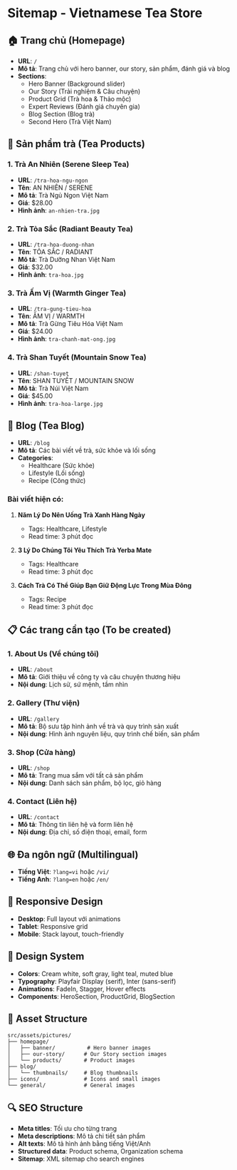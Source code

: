 # Sitemap - Vietnamese Tea Store

## 🏠 Trang chủ (Homepage)
- **URL**: `/`
- **Mô tả**: Trang chủ với hero banner, our story, sản phẩm, đánh giá và blog
- **Sections**:
  - Hero Banner (Background slider)
  - Our Story (Trải nghiệm & Câu chuyện)
  - Product Grid (Trà hoa & Thảo mộc)
  - Expert Reviews (Đánh giá chuyên gia)
  - Blog Section (Blog trà)
  - Second Hero (Trà Việt Nam)

## 🍵 Sản phẩm trà (Tea Products)

### 1. Trà An Nhiên (Serene Sleep Tea)
- **URL**: `/tra-hoa-ngu-ngon`
- **Tên**: AN NHIÊN / SERENE
- **Mô tả**: Trà Ngủ Ngon Việt Nam
- **Giá**: $28.00
- **Hình ảnh**: `an-nhien-tra.jpg`

### 2. Trà Tỏa Sắc (Radiant Beauty Tea)
- **URL**: `/tra-hoa-duong-nhan`
- **Tên**: TỎA SẮC / RADIANT
- **Mô tả**: Trà Dưỡng Nhan Việt Nam
- **Giá**: $32.00
- **Hình ảnh**: `tra-hoa.jpg`

### 3. Trà Ấm Vị (Warmth Ginger Tea)
- **URL**: `/tra-gung-tieu-hoa`
- **Tên**: ẤM VỊ / WARMTH
- **Mô tả**: Trà Gừng Tiêu Hóa Việt Nam
- **Giá**: $24.00
- **Hình ảnh**: `tra-chanh-mat-ong.jpg`

### 4. Trà Shan Tuyết (Mountain Snow Tea)
- **URL**: `/shan-tuyet`
- **Tên**: SHAN TUYẾT / MOUNTAIN SNOW
- **Mô tả**: Trà Núi Việt Nam
- **Giá**: $45.00
- **Hình ảnh**: `tra-hoa-large.jpg`

## 📝 Blog (Tea Blog)
- **URL**: `/blog`
- **Mô tả**: Các bài viết về trà, sức khỏe và lối sống
- **Categories**:
  - Healthcare (Sức khỏe)
  - Lifestyle (Lối sống)
  - Recipe (Công thức)

### Bài viết hiện có:
1. **Năm Lý Do Nên Uống Trà Xanh Hàng Ngày**
   - Tags: Healthcare, Lifestyle
   - Read time: 3 phút đọc

2. **3 Lý Do Chúng Tôi Yêu Thích Trà Yerba Mate**
   - Tags: Healthcare
   - Read time: 3 phút đọc

3. **Cách Trà Có Thể Giúp Bạn Giữ Động Lực Trong Mùa Đông**
   - Tags: Recipe
   - Read time: 3 phút đọc

## 📋 Các trang cần tạo (To be created)

### 1. About Us (Về chúng tôi)
- **URL**: `/about`
- **Mô tả**: Giới thiệu về công ty và câu chuyện thương hiệu
- **Nội dung**: Lịch sử, sứ mệnh, tầm nhìn

### 2. Gallery (Thư viện)
- **URL**: `/gallery`
- **Mô tả**: Bộ sưu tập hình ảnh về trà và quy trình sản xuất
- **Nội dung**: Hình ảnh nguyên liệu, quy trình chế biến, sản phẩm

### 3. Shop (Cửa hàng)
- **URL**: `/shop`
- **Mô tả**: Trang mua sắm với tất cả sản phẩm
- **Nội dung**: Danh sách sản phẩm, bộ lọc, giỏ hàng

### 4. Contact (Liên hệ)
- **URL**: `/contact`
- **Mô tả**: Thông tin liên hệ và form liên hệ
- **Nội dung**: Địa chỉ, số điện thoại, email, form

## 🌐 Đa ngôn ngữ (Multilingual)
- **Tiếng Việt**: `?lang=vi` hoặc `/vi/`
- **Tiếng Anh**: `?lang=en` hoặc `/en/`

## 📱 Responsive Design
- **Desktop**: Full layout với animations
- **Tablet**: Responsive grid
- **Mobile**: Stack layout, touch-friendly

## 🎨 Design System
- **Colors**: Cream white, soft gray, light teal, muted blue
- **Typography**: Playfair Display (serif), Inter (sans-serif)
- **Animations**: FadeIn, Stagger, Hover effects
- **Components**: HeroSection, ProductGrid, BlogSection

## 📁 Asset Structure
```
src/assets/pictures/
├── homepage/
│   ├── banner/          # Hero banner images
│   ├── our-story/      # Our Story section images
│   └── products/       # Product images
├── blog/
│   └── thumbnails/     # Blog thumbnails
├── icons/              # Icons and small images
└── general/            # General images
```

## 🔍 SEO Structure
- **Meta titles**: Tối ưu cho từng trang
- **Meta descriptions**: Mô tả chi tiết sản phẩm
- **Alt texts**: Mô tả hình ảnh bằng tiếng Việt/Anh
- **Structured data**: Product schema, Organization schema
- **Sitemap**: XML sitemap cho search engines

